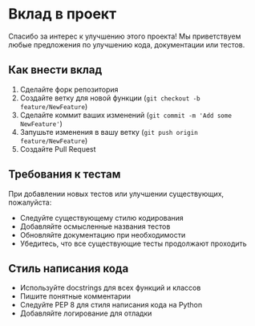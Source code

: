 # Вклад в проект

Спасибо за интерес к улучшению этого проекта! Мы приветствуем любые предложения по улучшению кода, документации или тестов.

## Как внести вклад

1. Сделайте форк репозитория
2. Создайте ветку для новой функции (`git checkout -b feature/NewFeature`)
3. Сделайте коммит ваших изменений (`git commit -m 'Add some NewFeature'`)
4. Запушьте изменения в вашу ветку (`git push origin feature/NewFeature`)
5. Создайте Pull Request

## Требования к тестам

При добавлении новых тестов или улучшении существующих, пожалуйста:

- Следуйте существующему стилю кодирования
- Добавляйте осмысленные названия тестов
- Обновляйте документацию при необходимости
- Убедитесь, что все существующие тесты продолжают проходить

## Стиль написания кода

- Используйте docstrings для всех функций и классов
- Пишите понятные комментарии
- Следуйте PEP 8 для стиля написания кода на Python
- Добавляйте логирование для отладки